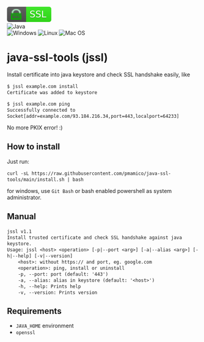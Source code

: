 ![Cert](.img/ssl.svg)  
![Java](https://img.shields.io/badge/java-%23ED8B00.svg?style=for-the-badge&logo=java&logoColor=white)  
![Windows](https://img.shields.io/badge/Windows-0078D6?style=for-the-badge&logo=windows&logoColor=white)
![Linux](https://img.shields.io/badge/Linux-FCC624?style=for-the-badge&logo=linux&logoColor=black)
![Mac OS](https://img.shields.io/badge/mac%20os-000000?style=for-the-badge&logo=macos&logoColor=F0F0F0)  

# java-ssl-tools (jssl)

Install certificate into java keystore and check SSL handshake easily, like

```
$ jssl example.com install
Certificate was added to keystore
```
```
$ jssl example.com ping
Successfully connected to Socket[addr=example.com/93.184.216.34,port=443,localport=64233]
```

No more PKIX error! :)

## How to install

Just run: 
```
curl -sL https://raw.githubusercontent.com/pmamico/java-ssl-tools/main/install.sh | bash
```
for windows, use `Git Bash` or bash enabled powershell as system administrator.


    
## Manual
```
jssl v1.1
Install trusted certificate and check SSL handshake against java keystore.
Usage: jssl <host> <operation> [-p|--port <arg>] [-a|--alias <arg>] [-h|--help] [-v|--version]
	<host>: without https:// and port, eg. google.com
	<operation>: ping, install or uninstall
	-p, --port: port (default: '443')
	-a, --alias: alias in keystore (default: '<host>')
	-h, --help: Prints help
	-v, --version: Prints version
```

## Requirements

* `JAVA_HOME` environment
* `openssl`


